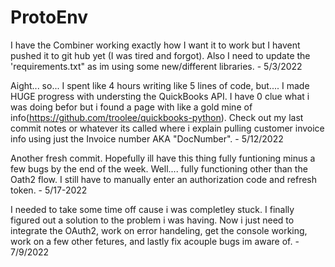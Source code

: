# ProtoEnv

I have the Combiner working exactly how I want it to work but I havent pushed it to git hub yet (I was tired and forgot). Also I need to update the 'requirements.txt" as im using some new/different libraries. - 5/3/2022

Aight... so... I spent like 4 hours writing like 5 lines of code, but.... I made HUGE progress with understing the QuickBooks API. I have 0 clue what i was doing befor but i found a page with like a gold mine of info(https://github.com/troolee/quickbooks-python). Check out my last commit notes or whatever its called where i explain pulling customer invoice info using just the Invoice number AKA "DocNumber". - 5/12/2022


Another fresh commit. Hopefully ill have this thing fully funtioning minus a few bugs by the end of the week. Well.... fully functioning other than the Oath2 flow. I still have to manually enter an authorization code and refresh token.  - 5/17-2022


I needed to take some time off cause i was completley stuck. I finally figured out a solution to the problem i was having. Now i just need to integrate the OAuth2, work on error handeling, get the console working, work on a few other fetures, and lastly fix acouple bugs im aware of. - 7/9/2022
